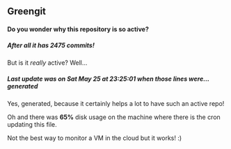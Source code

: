 ## Greengit

#### Do you wonder why this repository is so active?

##### After all it has 2475 commits!

But is it *really* active? Well...

##### Last update was on Sat May 25 at 23:25:01 when those lines were... generated

Yes, generated, because it certainly helps a lot to have such an active repo!

Oh and there was **65%** disk usage on the machine
where there is the cron updating this file.

Not the best way to monitor a VM in the cloud but it works! :)

